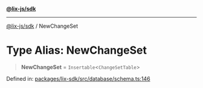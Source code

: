 [**@lix-js/sdk**](../README.md)

***

[@lix-js/sdk](../globals.md) / NewChangeSet

# Type Alias: NewChangeSet

> **NewChangeSet** = `Insertable`\<`ChangeSetTable`\>

Defined in: [packages/lix-sdk/src/database/schema.ts:146](https://github.com/opral/monorepo/blob/f4435d280cb682cf73d4f843d615781e28b8d0ec/packages/lix-sdk/src/database/schema.ts#L146)
